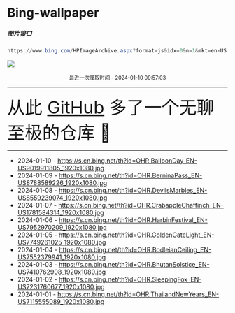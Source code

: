 # Bing-wallpaper

##### 图片接口

```powershell
https://www.bing.com/HPImageArchive.aspx?format=js&idx=0&n=1&mkt=en-US
```

 ![](https://s.cn.bing.net/th?id=OHR.BalloonDay_EN-US9019911805_1920x1080.jpg)

<p align='center' >
    <small>
        最近一次爬取时间 - 2024-01-10 09:57:03
    </small>
    <br>
    <hr>
    <font size=7>
        <small>
           从此 <a href='https://github.com/'>GitHub</a> 多了一个无聊至极的仓库  🍳
        </small>
    </font>
    <hr>
</p>


- 2024-01-10 - https://s.cn.bing.net/th?id=OHR.BalloonDay_EN-US9019911805_1920x1080.jpg 
- 2024-01-09 - https://s.cn.bing.net/th?id=OHR.BerninaPass_EN-US8788589226_1920x1080.jpg 
- 2024-01-08 - https://s.cn.bing.net/th?id=OHR.DevilsMarbles_EN-US8559239074_1920x1080.jpg 
- 2024-01-07 - https://s.cn.bing.net/th?id=OHR.CrabappleChaffinch_EN-US1781584314_1920x1080.jpg 
- 2024-01-06 - https://s.cn.bing.net/th?id=OHR.HarbinFestival_EN-US7952970209_1920x1080.jpg 
- 2024-01-05 - https://s.cn.bing.net/th?id=OHR.GoldenGateLight_EN-US7749261025_1920x1080.jpg 
- 2024-01-04 - https://s.cn.bing.net/th?id=OHR.BodleianCeiling_EN-US7552379941_1920x1080.jpg 
- 2024-01-03 - https://s.cn.bing.net/th?id=OHR.BhutanSolstice_EN-US7410762908_1920x1080.jpg 
- 2024-01-02 - https://s.cn.bing.net/th?id=OHR.SleepingFox_EN-US7231760677_1920x1080.jpg 
- 2024-01-01 - https://s.cn.bing.net/th?id=OHR.ThailandNewYears_EN-US7115555089_1920x1080.jpg 
